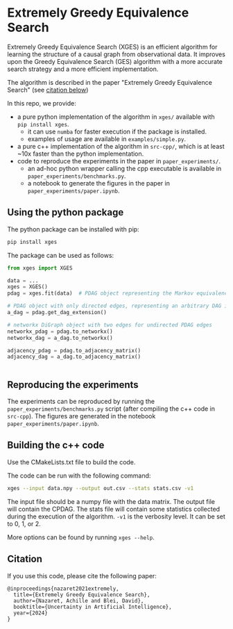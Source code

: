 # Extremely Greedy Equivalence Search

Extremely Greedy Equivalence Search (XGES) is an efficient algorithm
for learning the structure of a causal graph from observational data.
It improves upon the Greedy Equivalence Search (GES) algorithm with a
more accurate search strategy and a more efficient implementation.

The algorithm is described in the paper "Extremely Greedy Equivalence Search" (see [citation below](#Citation))

In this repo, we provide:

- a pure python implementation of the algorithm in `xges/` available with `pip install xges`.
    - it can use `numba` for faster execution if the package is installed.
    - examples of usage are available in `examples/simple.py`.
- a pure c++ implementation of the algorithm in `src-cpp/`, which is at least ~10x faster
  than the python implementation.
- code to reproduce the experiments in the paper in `paper_experiments/`.
    - an ad-hoc python wrapper calling the cpp executable is available in `paper_experiments/benchmarks.py`.
    - a notebook to generate the figures in the paper in `paper_experiments/paper.ipynb`.

## Using the python package

The python package can be installed with pip:

```bash
pip install xges
```

The package can be used as follows:

```python
from xges import XGES

data = ...
xges = XGES()
pdag = xges.fit(data)  # PDAG object representing the Markov equivalence class (MEC)

# PDAG object with only directed edges, representing an arbitrary DAG in the MEC
a_dag = pdag.get_dag_extension()

# networkx DiGraph object with two edges for undirected PDAG edges
networkx_pdag = pdag.to_networkx()
networkx_dag = a_dag.to_networkx()

adjacency_pdag = pdag.to_adjacency_matrix()
adjacency_dag = a_dag.to_adjacency_matrix()



```

## Reproducing the experiments

The experiments can be reproduced by running the `paper_experiments/benchmarks.py`
script (after compiling the c++ code in `src-cpp`).
The figures are generated in the notebook `paper_experiments/paper.ipynb`.

## Building the c++ code

Use the CMakeLists.txt file to build the code.

The code can be run with the following command:

```bash
xges --input data.npy --output out.csv --stats stats.csv -v1
```

The input file should be a numpy file with the data matrix. The output file
will contain the CPDAG. The stats file will contain some statistics collected
during the execution of the algorithm.
`-v1` is the verbosity level. It can be set to 0, 1, or 2.

More options can be found by running `xges --help`.

## Citation

If you use this code, please cite the following paper:

```
@inproceedings{nazaret2021extremely,
  title={Extremely Greedy Equivalence Search},
  author={Nazaret, Achille and Blei, David},
  booktitle={Uncertainty in Artificial Intelligence},
  year={2024}
}
```
